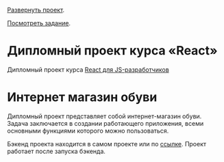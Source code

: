  [Развернуть проект](https://ra16-diploma-frontend.vercel.app/).

 [Посмотреть задание](https://github.com/netology-code/ra16-diploma).

# Дипломный проект курса «React» 

Дипломный проект курса [React для JS-разработчиков](https://netology.ru/programs/react)

# Интернет магазин обуви

Дипломный проект представляет собой интернет-магазин обуви. Задача заключается в создании работающего приложения, всеми основными функциями которого можно пользоваться.

Бэкенд проекта находится в самом проекте или по [ссылке](https://github.com/alekseeva-t-v/ra16-diploma-backend). Проект работает после запуска бэкенда.